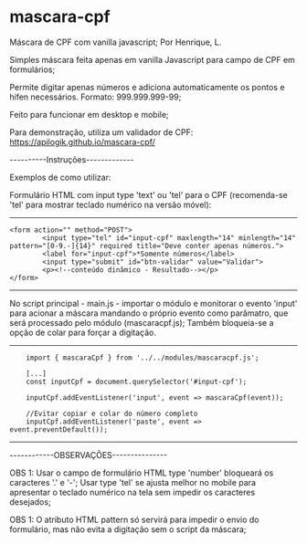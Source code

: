 # mascara-cpf
Máscara de CPF com vanilla javascript;
Por Henrique, L.

Simples máscara feita apenas em vanilla Javascript para campo de CPF em formulários;

Permite digitar apenas números e adiciona automaticamente os pontos e hífen necessários. Formato: 999.999.999-99;

Feito para funcionar em desktop e mobile;

Para demonstração, utiliza um validador de CPF: https://apilogik.github.io/mascara-cpf/

----------Instruções-------------

Exemplos de como utilizar:

Formulário HTML com input type 'text' ou 'tel' para o CPF (recomenda-se 'tel' para mostrar teclado numérico na versão móvel):

--------------------------------------------------------------------------------------------------------------------------------------------
   	<form action="" method="POST">
			<input type="tel" id="input-cpf" maxlength="14" minlength="14" pattern="[0-9.-]{14}" required title="Deve conter apenas números.">
			<label for="input-cpf">*Somente números</label>
			<input type="submit" id="btn-validar" value="Validar">
			<p><!--conteúdo dinâmico - Resultado--></p>
	</form>
---------------------------------------------------------------------------------------------------------------------------------------------

No script principal - main.js - importar o módulo e monitorar o evento 'input' para acionar a máscara mandando o próprio evento como parâmatro, que 
será processado pelo módulo (mascaracpf.js);
Também bloqueia-se a opção de colar para forçar a digitação.

--------------------------------------------------------------------------------------------------------------------------------------------
	    import { mascaraCpf } from '../../modules/mascaracpf.js';
	    
	    [...]
	    const inputCpf = document.querySelector('#input-cpf');
	    
	    inputCpf.addEventListener('input', event => mascaraCpf(event));

	    //Evitar copiar e colar do número completo
	    inputCpf.addEventListener('paste', event => event.preventDefault());
--------------------------------------------------------------------------------------------------------------------------------------------

------------OBSERVAÇÕES---------------

OBS 1: Usar o campo de formulário HTML type 'number' bloqueará os caracteres '.' e '-'; Usar type 'tel' se ajusta melhor no mobile para apresentar
o teclado numérico na tela sem impedir os caracteres desejados;

OBS 1: O atributo HTML pattern só servirá para impedir o envio do formulário, mas não evita a digitação sem o script da máscara;
